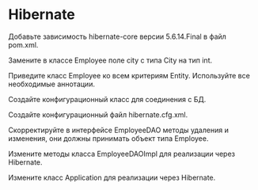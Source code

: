 # Hibernate

Добавьте зависимость hibernate-core версии 5.6.14.Final в файл pom.xml.

Замените в классе Employee поле city с типа City на тип int.

Приведите класс Employee ко всем критериям Entity. Используйте все необходимые аннотации.

Создайте конфигурационный класс для соединения с БД.

Создайте конфигурационный файл hibernate.cfg.xml.

Скорректируйте в интерфейсе EmployeeDAO методы удаления и изменения, они должны принимать объект типа Employee.

Измените методы класса EmployeeDAOImpl для реализации через Hibernate.

Измените класс Application для реализации через Hibernate.
